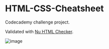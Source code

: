 # HTML-CSS-Cheatsheet

Codecademy challenge project.

Validated with <a href="https://validator.w3.org/nu/" target="_blank">Nu HTML Checker</a>.

![image](https://user-images.githubusercontent.com/14256313/169718386-e84a956a-5250-45c3-964f-91af7e3189e3.png)
